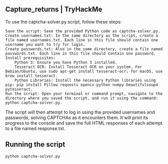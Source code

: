## Capture_returns | TryHackMe
To use the captcha-solver.py script, follow these steps:

    Save the script: Save the provided Python code as captcha-solver.py.
    Create usernames.txt: In the same directory as the script, create a file named usernames.txt. Each line in this file should contain one username you want to try for login.
    Create passwords.txt: Also in the same directory, create a file named passwords.txt. Each line in this file should contain one password.
    Install prerequisites:
        Python 3: Ensure you have Python 3 installed.
        Tesseract OCR: Install Tesseract OCR on your system. For Debian/Ubuntu, use sudo apt-get install tesseract-ocr; for macOS, use brew install tesseract.
        Python Libraries: Install the necessary Python libraries using pip: pip install Pillow requests opencv-python numpy beautifulsoup4 pytesseract.
    Run the script: Open your terminal or command prompt, navigate to the directory where you saved the script, and run it using the command: python captcha-solver.py.

The script will then attempt to log in using the provided usernames and passwords, solving CAPTCHAs as it encounters them. It will print its progress to the console and save the full HTML responses of each attempt to a file named response.txt.

## Running the script
    python captcha-solver.py

